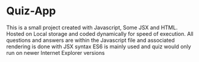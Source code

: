 # Quiz-App
This is a small project created with Javascript, Some JSX and HTML.
Hosted on Local storage and coded dynamically for speed of execution.
All questions and answers are within the Javascript file and associated rendering is done with JSX syntax
ES6 is mainly used and quiz would only run on newer Internet Explorer versions
